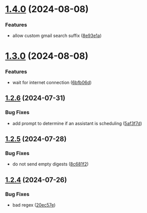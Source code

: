 # [1.4.0](https://github.com/iloveitaly/gmail-digest/compare/v1.3.0...v1.4.0) (2024-08-08)


### Features

* allow custom gmail search suffix ([8e93e1a](https://github.com/iloveitaly/gmail-digest/commit/8e93e1a7c9d629f4f972201923749d197eaffd07))



# [1.3.0](https://github.com/iloveitaly/gmail-digest/compare/v1.2.6...v1.3.0) (2024-08-08)


### Features

* wait for internet connection ([6bfb06d](https://github.com/iloveitaly/gmail-digest/commit/6bfb06d66692aec23f598197f32e7ede039f6ecd))



## [1.2.6](https://github.com/iloveitaly/gmail-digest/compare/v1.2.5...v1.2.6) (2024-07-31)


### Bug Fixes

* add prompt to determine if an assistant is scheduling ([5af3f7d](https://github.com/iloveitaly/gmail-digest/commit/5af3f7d0af34d8b08707fe0490c792e7fe52cd5a))



## [1.2.5](https://github.com/iloveitaly/gmail-digest/compare/v1.2.4...v1.2.5) (2024-07-28)


### Bug Fixes

* do not send empty digests ([8c681f2](https://github.com/iloveitaly/gmail-digest/commit/8c681f2992f5716d969fc04ec5ebc4e2e7bff96f))



## [1.2.4](https://github.com/iloveitaly/gmail-digest/compare/v1.2.3...v1.2.4) (2024-07-26)


### Bug Fixes

* bad regex ([20ec57e](https://github.com/iloveitaly/gmail-digest/commit/20ec57e1ca5098c48f7c0be3999ad2c470a66049))



